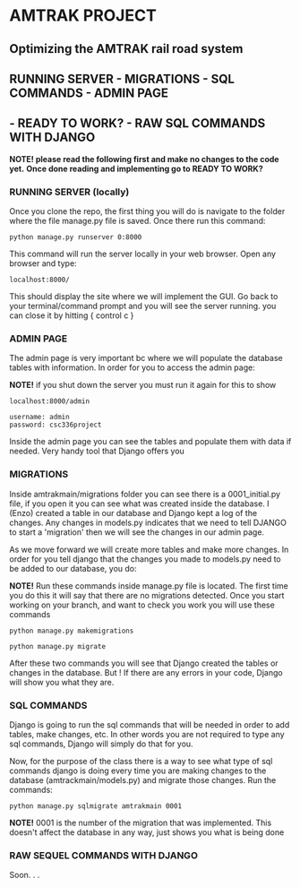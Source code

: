 # AMTRAK PROJECT
## Optimizing the AMTRAK rail road system

## RUNNING SERVER - MIGRATIONS - SQL COMMANDS - ADMIN PAGE 
## - READY TO WORK? - RAW SQL COMMANDS WITH DJANGO

**NOTE! please read the following first and make no changes to the code yet.** 
**Once done reading and implementing go to READY TO WORK?**

### RUNNING SERVER (locally)

Once you clone the repo, the first thing you will do is navigate to the folder where the file 
manage.py file is saved. Once there run this command:

    python manage.py runserver 0:8000

This command will run the server locally in your web browser. Open any browser and type:

    localhost:8000/

This should display the site where we will implement the GUI. Go back to your terminal/command 
prompt and you will see the server running. you can close it by hitting { control c }


### ADMIN PAGE

The admin page is very important bc where we will populate the database tables with information. 
In order for you to access the admin page:

   **NOTE!** if you shut down the server you must run it again for this to show
    
    localhost:8000/admin
  
    username: admin
    password: csc336project

Inside the admin page you can see the tables and populate them with data if needed. 
Very handy tool that Django offers you


### MIGRATIONS

Inside amtrakmain/migrations folder you can see there is a 0001_initial.py file, if you open it 
you can see what was created inside the database. I (Enzo) created a table in our database and 
Django kept a log of the changes. Any changes in models.py indicates that we need to tell 
DJANGO to start a 'migration' then we will see the changes in our admin page.

As we move forward we will create more tables and make more changes. In order for you tell django 
that the changes you made to models.py need to be added to our database, you do:

   **NOTE!** Run these commands inside manage.py file is located. The first time you do this it
   will say that there are no migrations detected. Once you start working on your branch, and 
   want to check you work you will use these commands

    python manage.py makemigrations

    python manage.py migrate

After these two commands you will see that Django created the tables or changes in the database. 
But ! If there are any errors in your code, Django will show you what they are.


### SQL COMMANDS

Django is going to run the sql commands that will be needed in order to add tables, make changes, 
etc. In other words you are not required to type any sql commands, Django will simply do that for you.

Now, for the purpose of the class there is a way to see what type of sql commands django is 
doing every time you are making changes to the database (amtrackmain/models.py) and migrate 
those changes. Run the commands:

    python manage.py sqlmigrate amtrakmain 0001

   **NOTE!** 0001 is the number of the migration that was implemented. This doesn't affect the 
   database in any way, just shows you what is being done


### RAW SEQUEL COMMANDS WITH DJANGO

Soon. . .